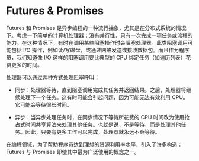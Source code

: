 # Futures & Promises

Futures 和 Promises 是异步编程的一种流行抽象，尤其是在分布式系统的情况下。考虑一下简单的计算机处理器；没有并行性，只有一次完成一项任务或流程的能力。在这种情况下，有时在调用某些阻塞操作时会阻塞处理器。此类阻塞调用可能包括 I/O 操作，例如读/写磁盘，或通过网络发送或接收数据包。而且作为程序员，我们知道像 I/O 这样的阻塞调用要比典型的 CPU 绑定任务（如遍历列表）花费更多的时间。

处理器可以通过两种方式处理阻塞呼叫：

- 同步：处理器等待，直到阻塞调用完成其任务并返回结果。之后，处理器将继续处理下一个任务。这有时可能会引起问题，因为可能无法有效利用 CPU。它可能会等待很长时间。

- 异步：当异步处理任务时，在同步情况下等待所花费的 CPU 时间改为使用抢占式时间共享算法来处理其他任务。也就是说，不是等待，而是处理其他任务。因此，只要有更多工作可以完成，处理器就永远不会等待。

在编程领域，为了帮助程序员达到理想的资源利用率水平，引入了许多构造；Futures 与 Promises 即使其中最为广泛使用的概念之一。
